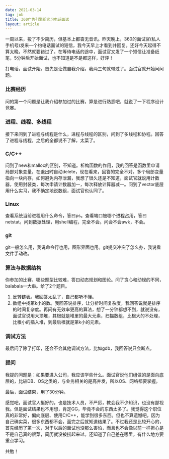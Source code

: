 ```yaml
---
date: 2021-03-14
tag: job
title: 360广告引擎组实习电话面试
layout: article
---
```


一周以来，投了不少简历，但基本上都杳无音讯。昨天晚上，360的面试官(私人手机号)发来一个约电话面试的短信，我今天早上才看到并回复。还好今天起得不算太晚，不然就要错过了。在等待电话的途中，面试官又发了一个短信让准备纸笔，5分钟后开始面试，也不知道是不是都这样，好评！



打电话，面试开始。首先是让做自我介绍，我两三句就带过了。面试官就开始问问题。



### 比赛经历

问的第一个问题是让我介绍参加过的比赛，算是进行熟悉吧，就说了一下程序设计竞赛。

### 进程、线程、多线程

接下来问到了进程与线程是什么，进程与线程的区别，问到了多线程和协程。回答了进程与线程，之后的全都说不了解，太菜了。

### C/C++

问到了new和malloc的区别，不知道。析构函数的作用，我的回答是函数里申请局部对象变量，在退出时自动delete，现在看来，回答的完全不对。多个局部变量指向一块内存，如何避免内存泄漏，我想了很久还是不知道，面试官就说用计数器，使用封装类，每次申请计数器加一，每次释放计算器减一。问到了vector底层用什么实习，我不确定地说数组，面试官也认同了。

### Linux

查看系统当前进程用什么命令，答曰ps。查看端口被哪个进程占用，答曰netstat。问到数据处理，用shell编程，完全不会。问会不会awk，不会。

### git

git一般怎么用，我说命令行也用，图形界面也用。git提交冲突了怎么办，我说看文件手动改。

### 算法与数据结构

你参加的比赛，哪些题型比较难，答曰动态规划和图论。问了贪心和动规的不同，balabala一大串。给了2个题目。

1. 反转链表。我回答太乱了，自己都听不懂。
2. 数组中找第k小的数。我回答说排序，让分析时间复杂度，我回答说就是排序的时间复杂度。再问有无效率更高的算法，想了一分钟都想不到，就说没有，面试官说用大顶堆，其根就是堆里的最大元素，扫描数组，比根大的不处理，比根小的插入堆，到最后根就是第k小的元素。

### 调试方法

最后问了除了打印，还会不会其他调试方法，比如gdb，我回答说只会断点。

### 提问

我提的问题是：如果要进入公司，我应该学些什么。面试官说他们组做的是面向底层的，比较DB、OS之类的，与业务相关的是高并发，所以OS、网络都要掌握。



最后，面试结束，用了30分钟。

感觉吧，面试官人挺好的，也是技术人员，不严厉，教会我不少知识，也没有鄙视我。但是面试结果也不用想，肯定GG，毕竟不会的东西太多了。我觉得这个职位真的非常好，偏向底层、使用C/C++，能学到很多东西。但也不算遗憾吧，因为自己确实菜，很多东西都不会，面完之后就知道结果了。不过我还是比较开心的，首先经历了第一次，对于以后的面试也没那么害怕，而且也不会像以前一样担心是不是自己真的很菜，简历就没被捞起来过。还知道了自己差在哪里，有什么地方要重点学习。



共勉！